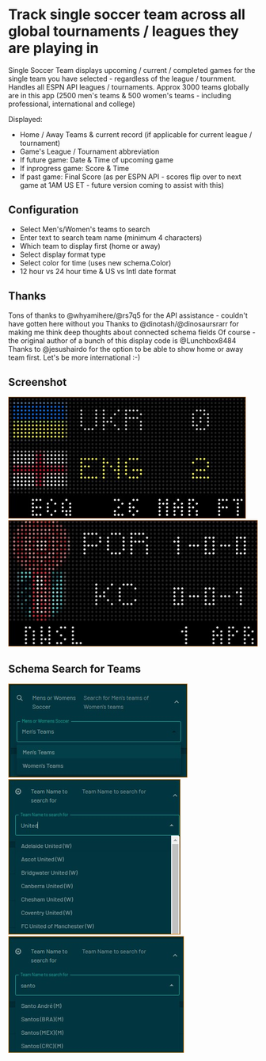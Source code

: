 # Track single soccer team across all global tournaments / leagues they are playing in

Single Soccer Team displays upcoming / current / completed games for the single team you have selected - regardless of the league / tournment.  Handles all ESPN API leagues / tournaments.
Approx 3000 teams globally are in this app (2500 men's teams & 500 women's teams - including professional, international and college)

Displayed:

- Home / Away Teams & current record (if applicable for current league / tournament)
- Game's League / Tournament abbreviation
- If future game: Date & Time of upcoming game
- If inprogress game:  Score & Time
- If past game:  Final Score  (as per ESPN API - scores flip over to next game at 1AM US ET - future version coming to assist with this)

## Configuration
- Select Men's/Women's teams to search
- Enter text to search team name (minimum 4 characters)
- Which team to display first (home or away)
- Select display format type
- Select color for time (uses new schema.Color)
- 12 hour vs 24 hour time & US vs Intl date format

## Thanks

Tons of thanks to @whyamihere/@rs7q5 for the API assistance - couldn't have gotten here without you
Thanks to @dinotash/@dinosaursrarr for making me think deep thoughts about connected schema fields
Of course - the original author of a bunch of this display code is @Lunchbox8484
Thanks to @jesushairdo for the option to be able to show home or away team first.  Let's be more international :-)

## Screenshot

![screenshot](soccersingle-score-1.jpg)
![screenshot](soccersingle-score-2.jpg)

## Schema Search for Teams
![screenshot](soccersingle-schema-gender.jpg)
![screenshot](soccersingle-schema-teamsearch-3.jpg)
![screenshot](soccersingle-schema-teamsearch-2.jpg)
